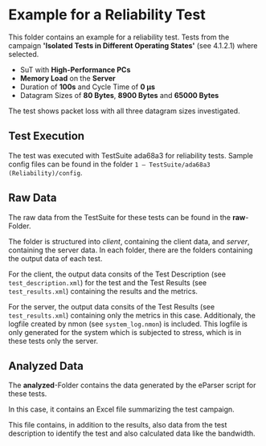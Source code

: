 # Example for a Reliability Test
This folder contains an example for a reliability test. Tests from the campaign **'Isolated Tests in Different Operating States'** (see  4.1.2.1) where selected.

- SuT with **High-Performance PCs**
- **Memory Load** on the **Server**
- Duration of **100s** and Cycle Time of **0 µs**
- Datagram Sizes of **80 Bytes**, **8900 Bytes** and **65000 Bytes**

The test shows packet loss with all three datagram sizes investigated.


## Test Execution
The test was executed with TestSuite ada68a3 for reliability tests. Sample config files can be found in the folder `1 – TestSuite/ada68a3 (Reliability)/config`.


## Raw Data
The raw data from the TestSuite for these tests can be found in the **raw**-Folder.

The folder is structured into *client*, containing the client data, and *server*, containing the server data. In each folder, there are the folders containing the output data of each test.

For the client, the output data consits of the Test Description (see `test_description.xml`) for the test and the Test Results (see `test_results.xml`) containing the results and the metrics.

For the server, the output data consits of the Test Results (see `test_results.xml`) containing only the metrics in this case. Additionaly, the logfile created by nmon (see `system_log.nmon`) is included. This logfile is only generated for the system which is subjected to stress, which is in these tests only the server.


## Analyzed Data
The **analyzed**-Folder contains the data generated by the eParser script for these tests.

In this case, it contains an Excel file summarizing the test campaign.

This file contains, in addition to the results, also data from the test description to identify the test and also calculated data like the bandwidth.

